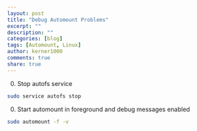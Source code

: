 ```yaml
---
layout: post
title: "Debug Automount Problems"
excerpt: ""
description: ""
categories: [blog]
tags: [Automount, Linux]
author: kerner1000
comments: true
share: true
---
```



0. Stop autofs service
```bash
sudo service autofs stop
```

0. Start automount in foreground and debug messages enabled
```bash
sudo automount -f -v
```
